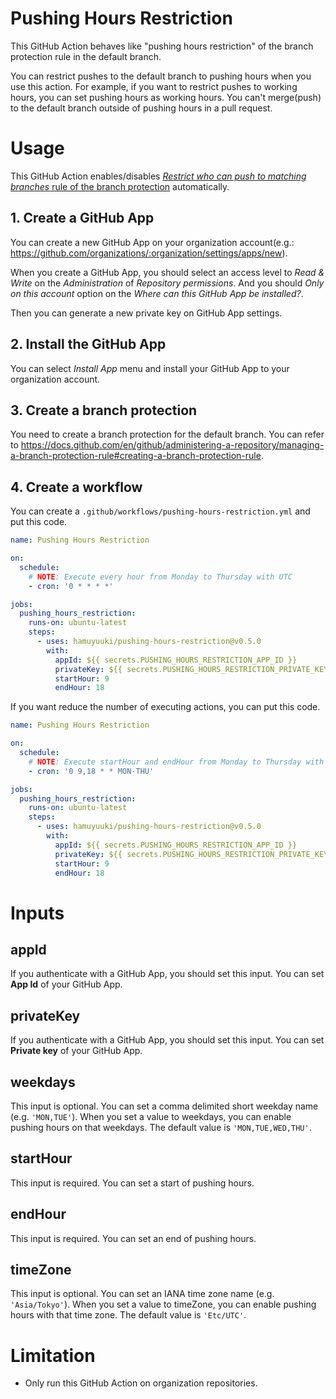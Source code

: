 # Pushing Hours Restriction

This GitHub Action behaves like "pushing hours restriction" of the branch protection rule in the default branch.

You can restrict pushes to the default branch to pushing hours when you use this action.
For example, if you want to restrict pushes to working hours, you can set pushing hours as working hours. You can't merge(push) to the default branch outside of pushing hours in a pull request.

# Usage

This GitHub Action enables/disables [_Restrict who can push to matching branches_ rule of the branch protection](https://docs.github.com/en/github/administering-a-repository/about-protected-branches#restrict-who-can-push-to-matching-branches) automatically.

## 1. Create a GitHub App

You can create a new GitHub App on your organization account(e.g.: https://github.com/organizations/:organization/settings/apps/new).

When you create a GitHub App, you should select an access level to _Read & Write_ on the _Administration_ of _Repository permissions_. And you should _Only on this account_ option on the _Where can this GitHub App be installed?_.

Then you can generate a new private key on GitHub App settings.

## 2. Install the GitHub App

You can select _Install App_ menu and install your GitHub App to your organization account.

## 3. Create a branch protection

You need to create a branch protection for the default branch. You can refer to https://docs.github.com/en/github/administering-a-repository/managing-a-branch-protection-rule#creating-a-branch-protection-rule.

## 4. Create a workflow

You can create a `.github/workflows/pushing-hours-restriction.yml` and put this code.

```yaml
name: Pushing Hours Restriction

on:
  schedule:
    # NOTE: Execute every hour from Monday to Thursday with UTC
    - cron: '0 * * * *'

jobs:
  pushing_hours_restriction:
    runs-on: ubuntu-latest
    steps:
      - uses: hamuyuuki/pushing-hours-restriction@v0.5.0
        with:
          appId: ${{ secrets.PUSHING_HOURS_RESTRICTION_APP_ID }}
          privateKey: ${{ secrets.PUSHING_HOURS_RESTRICTION_PRIVATE_KEY }}
          startHour: 9
          endHour: 18
```

If you want reduce the number of executing actions, you can put this code.

```yaml
name: Pushing Hours Restriction

on:
  schedule:
    # NOTE: Execute startHour and endHour from Monday to Thursday with UTC
    - cron: '0 9,18 * * MON-THU'

jobs:
  pushing_hours_restriction:
    runs-on: ubuntu-latest
    steps:
      - uses: hamuyuuki/pushing-hours-restriction@v0.5.0
        with:
          appId: ${{ secrets.PUSHING_HOURS_RESTRICTION_APP_ID }}
          privateKey: ${{ secrets.PUSHING_HOURS_RESTRICTION_PRIVATE_KEY }}
          startHour: 9
          endHour: 18
```

# Inputs

## appId

If you authenticate with a GitHub App, you should set this input. You can set **App Id** of your GitHub App.

## privateKey

If you authenticate with a GitHub App, you should set this input. You can set **Private key** of your GitHub App.

## weekdays

This input is optional. You can set a comma delimited short weekday name (e.g. `'MON,TUE'`). When you set a value to weekdays, you can enable pushing hours on that weekdays. The default value is `'MON,TUE,WED,THU'`.

## startHour

This input is required. You can set a start of pushing hours.

## endHour

This input is required. You can set an end of pushing hours.

## timeZone

This input is optional. You can set an IANA time zone name (e.g. `'Asia/Tokyo'`). When you set a value to timeZone, you can enable pushing hours with that time zone. The default value is `'Etc/UTC'`.

# Limitation

- Only run this GitHub Action on organization repositories.
